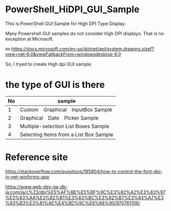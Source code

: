 # PowerShell_HiDPI_GUI_Sample

This is PowerShell GUI Sample for High DPI Type Display.

Many Powershell GUI samples do not consider high DPI displays.
That is no exception at Microsoft.

ex:https://docs.microsoft.com/en-us/dotnet/api/system.drawing.sizef?view=net-6.0&viewFallbackFrom=windowsdesktop-6.0

So, I tryed to create High dpi GUI sample.

# the type of GUI is there 

| No| sample |
| ------------- | --------------- |
| 1  | Custom　Graphical　InputBox Sample |
| 2  | Graphical　Date　Picker Sample |
| 3  | Multiple-selection List Boxes Sample |
| 4  | Selecting Items from a List Box Sample |

 
 
# Reference site

https://stackoverflow.com/questions/185804/how-to-control-the-font-dpi-in-net-winforms-app

https://www.web-dev-qa-db-ja.com/ja/c%23/dpi%E5%AF%BE%E5%BF%9C%E3%82%A2%E3%83%97%E3%83%AA%E3%82%B1%E3%83%BC%E3%82%B7%E3%83%A7%E3%83%B3%E3%81%AE%E4%BD%9C%E6%88%90/970761106/



